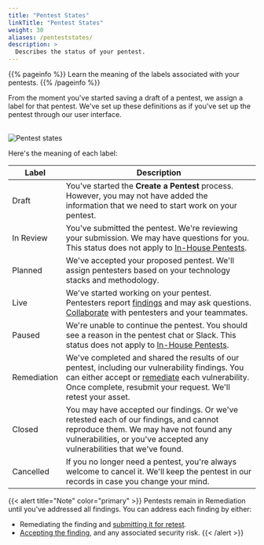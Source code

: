 ```yaml
---
title: "Pentest States"
linkTitle: "Pentest States"
weight: 30
aliases: /penteststates/
description: >
  Describes the status of your pentest.
---
```


{{% pageinfo %}}
Learn the meaning of the labels associated with your pentests.
{{% /pageinfo %}}

From the moment you've started saving a draft of a pentest, we assign a label
for that pentest. We've set up these definitions as if you've set up the pentest
through our user interface.
<br><br>

![Pentest states](/deepdive/Cobalt-pentest-states.png "Pentest states")

Here's the meaning of each label:

| Label       | Description                                                                                                                                                                                                                               |
|-------------|-------------------------------------------------------------------------------------------------------------------------------------------------------------------------------------------------------------------------------------------|
| Draft       | You've started the **Create a Pentest** process. However, you may not have added the information that we need to start work on your pentest.                                                                                              |
| In Review   | You've submitted the pentest. We're reviewing your submission. We may have questions for you. This status does not apply to [In-House Pentests](/getting-started/glossary/#in-house-pentest). |
| Planned     | We've accepted your proposed pentest. We'll assign pentesters based on your technology stacks and methodology.                                                                                       |
| Live        | We've started working on your pentest. Pentesters report [findings](/getting-started/glossary/#finding) and may ask questions. [Collaborate](/platform-deep-dive/collaboration/collaborate-on-pentests/) with pentesters and your teammates. |
| Paused      | We're unable to continue the pentest. You should see a reason in the pentest chat or Slack. This status does not apply to [In-House Pentests](/getting-started/glossary/#in-house-pentest). |
| Remediation | We've completed and shared the results of our pentest, including our vulnerability findings. You can either accept or [remediate](/getting-started/glossary/#remediate) each vulnerability. Once complete, resubmit your request. We'll retest your asset.                    |
| Closed      | You may have accepted our findings. Or we've retested each of our findings, and cannot reproduce them. We may have not found any vulnerabilities, or you've accepted any vulnerabilities that we've found. |
| Cancelled   | If you no longer need a pentest, you're always welcome to cancel it. We'll keep the pentest in our records in case you change your mind.                                                                                                  |

{{< alert title="Note" color="primary" >}}
Pentests remain in Remediation until you've addressed all findings. You can address each finding by either:

- Remediating the finding and [submitting it for retest](/platform-deep-dive/pentests/findings/remediate-findings/#submit-a-finding-for-retest).
- [Accepting the finding](/platform-deep-dive/pentests/findings/remediate-findings/#mark-a-finding-as-accepted-risk), and any associated security risk.
{{< /alert >}}
